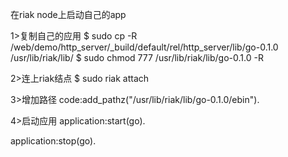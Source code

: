 
在riak node上启动自己的app

1>复制自己的应用
$ sudo cp -R /web/demo/http_server/_build/default/rel/http_server/lib/go-0.1.0 /usr/lib/riak/lib/
$ sudo chmod 777 /usr/lib/riak/lib/go-0.1.0 -R

2>连上riak结点
$ sudo riak attach

3>增加路径
code:add_pathz("/usr/lib/riak/lib/go-0.1.0/ebin").

4>启动应用
application:start(go).

application:stop(go).

